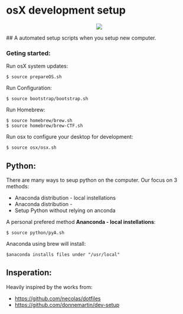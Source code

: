 # osX development setup
<p align="center">
<img src="http://www.limitlessv.com/wp-content/uploads/2015/06/logo-alt-300x200.png" />
</p>
## A automated setup scripts when you setup new computer.

### Geting started:


Run osX system updates:

    $ source prepareOS.sh

Run Configuration:

    $ source bootstrap/bootstrap.sh

Run Homebrew:

    $ source homebrew/brew.sh
    $ source homebrew/brew-CTF.sh

Run osx to configure your desktop for development:

    $ source osx/osx.sh

## Python:
There are many ways to seup python on the computer.
Our focus on 3 methods:

* Anaconda distribution - local instellations
* Anaconda distribution - 
* Setup Python without relying on anconda

A personal prefered method **Ananconda - local instellations**:

    $ source python/pyA.sh

Anaconda using brew will install:

    $anaconda installs files under "/usr/local"



## Insperation:


Heavily inspired by the works from:

* https://github.com/necolas/dotfiles
* https://github.com/donnemartin/dev-setup
